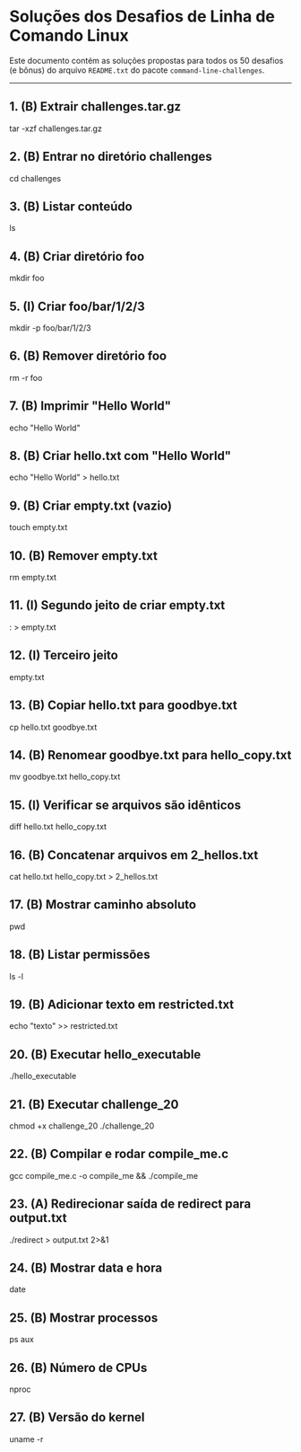# Soluções dos Desafios de Linha de Comando Linux

Este documento contém as soluções propostas para todos os 50 desafios (e bônus) do arquivo `README.txt` do pacote `command-line-challenges`.

---

## **1. (B) Extrair challenges.tar.gz**
tar -xzf challenges.tar.gz

## **2. (B) Entrar no diretório challenges**
cd challenges

## **3. (B) Listar conteúdo**
ls

## **4. (B) Criar diretório foo**
mkdir foo

## **5. (I) Criar foo/bar/1/2/3**
mkdir -p foo/bar/1/2/3

## **6. (B) Remover diretório foo**
rm -r foo

## **7. (B) Imprimir "Hello World"**
echo "Hello World" 

## **8. (B) Criar hello.txt com "Hello World"**
echo "Hello World" > hello.txt

## **9. (B) Criar empty.txt (vazio)**
touch empty.txt

## **10. (B) Remover empty.txt** 
rm empty.txt

## **11. (I) Segundo jeito de criar empty.txt**
: > empty.txt 

## **12. (I) Terceiro jeito**
empty.txt

## **13. (B) Copiar hello.txt para goodbye.txt**
cp hello.txt goodbye.txt 

## **14. (B) Renomear goodbye.txt para hello_copy.txt**
mv goodbye.txt hello_copy.txt 

## **15. (I) Verificar se arquivos são idênticos**
diff hello.txt hello_copy.txt 

## **16. (B) Concatenar arquivos em 2_hellos.txt**
cat hello.txt hello_copy.txt > 2_hellos.txt 
 
## **17. (B) Mostrar caminho absoluto**
pwd 

## **18. (B) Listar permissões**
ls -l 

## **19. (B) Adicionar texto em restricted.txt**
echo "texto" >> restricted.txt 

## **20. (B) Executar hello_executable**
./hello_executable 

## **21. (B) Executar challenge_20**
chmod +x challenge_20
./challenge_20

## **22. (B) Compilar e rodar compile_me.c**
gcc compile_me.c -o compile_me && ./compile_me 

## **23. (A) Redirecionar saída de redirect para output.txt**
./redirect > output.txt 2>&1 

## **24. (B) Mostrar data e hora**
date 

## **25. (B) Mostrar processos**
ps aux 

## **26. (B) Número de CPUs**
nproc 

## **27. (B) Versão do kernel**
uname -r